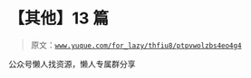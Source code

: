 # 【其他】13 篇

> 原文：[`www.yuque.com/for_lazy/thfiu8/ptpvwolzbs4eo4g4`](https://www.yuque.com/for_lazy/thfiu8/ptpvwolzbs4eo4g4)



公众号懒人找资源，懒人专属群分享